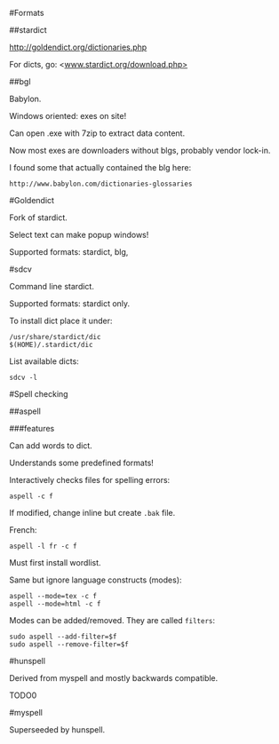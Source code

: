 #Formats

##stardict

<http://goldendict.org/dictionaries.php>

For dicts, go: <www.stardict.org/download.php>

##bgl

Babylon.

Windows oriented: exes on site!

Can open .exe with 7zip to extract data content.

Now most exes are downloaders without blgs, probably vendor lock-in.

I found some that actually contained the blg here:

    http://www.babylon.com/dictionaries-glossaries

#Goldendict

Fork of stardict.

Select text can make popup windows!

Supported formats: stardict, blg,

#sdcv

Command line stardict.

Supported formats: stardict only.

To install dict place it under:

    /usr/share/stardict/dic
    $(HOME)/.stardict/dic

List available dicts:

    sdcv -l

#Spell checking

##aspell

###features

Can add words to dict.

Understands some predefined formats!

Interactively checks files for spelling errors:

    aspell -c f

If modified, change inline but create `.bak` file.

French:

    aspell -l fr -c f

Must first install wordlist.

Same but ignore language constructs (modes):

    aspell --mode=tex -c f
    aspell --mode=html -c f

Modes can be added/removed. They are called `filters`:

    sudo aspell --add-filter=$f
    sudo aspell --remove-filter=$f

#hunspell

Derived from myspell and mostly backwards compatible.

TODO0

#myspell

Superseeded by hunspell.
